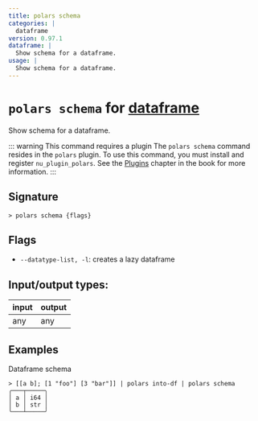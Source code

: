 ```yaml
---
title: polars schema
categories: |
  dataframe
version: 0.97.1
dataframe: |
  Show schema for a dataframe.
usage: |
  Show schema for a dataframe.
---
```

<!-- This file is automatically generated. Please edit the command in https://github.com/nushell/nushell instead. -->

# `polars schema` for [dataframe](/commands/categories/dataframe.md)

<div class='command-title'>Show schema for a dataframe.</div>

::: warning This command requires a plugin
The `polars schema` command resides in the `polars` plugin.
To use this command, you must install and register `nu_plugin_polars`.
See the [Plugins](/book/plugins.html) chapter in the book for more information.
:::

## Signature

```> polars schema {flags} ```

## Flags

 -  `--datatype-list, -l`: creates a lazy dataframe


## Input/output types:

| input | output |
| ----- | ------ |
| any   | any    |

## Examples

Dataframe schema
```nu
> [[a b]; [1 "foo"] [3 "bar"]] | polars into-df | polars schema
╭───┬─────╮
│ a │ i64 │
│ b │ str │
╰───┴─────╯
```
